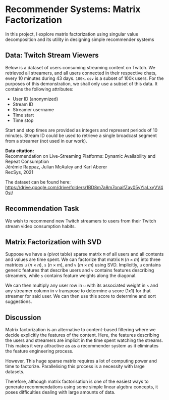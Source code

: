 # Recommender Systems: Matrix Factorization
In this project, I explore matrix factorization using singular value decomposition and its utility in designing simple recommender systems

## Data: Twitch Stream Viewers
Below is a dataset of users consuming streaming content on Twitch. We retrieved all streamers, and all users connected in their respective chats, every 10 minutes during 43 days. `100k.csv` is a subset of 100k users. For the purposes of this demonstration, we shall only use a subset of this data. It contains the following attributes:
- User ID (anonymized)
- Stream ID
- Streamer username
- Time start
- Time stop

Start and stop times are provided as integers and represent periods of 10 minutes. Stream ID could be used to retrieve a single broadcast segment from a streamer (not used in our work).

<b>Data citation:<br></b>
Recommendation on Live-Streaming Platforms: Dynamic Availability and Repeat Consumption<br>
Jérémie Rappaz, Julian McAuley and Karl Aberer<br>
RecSys, 2021

The dataset can be found here: https://drive.google.com/drive/folders/1BD8m7a8m7onaifZay05yYjaLxyVV40si/

## Recommendation Task
We wish to recommend new Twitch streamers to users from their Twitch stream video consumption habits. 

## Matrix Factorization with SVD
Suppose we have a (pivot table) sparse matrix `M` of all users and all contents and values are time spent. We can factorize that matrix `M` $(n \times m)$ into three matrices `u` $(n \times n)$, `s` $(n \times m)$, and `v` $(m \times m)$ using SVD. Implicitly, `u` contains generic features that describe users and `v` contains features describing streamers, while `s` contains feature weights along the diagonal.

We can then multiply any user row in `u` with its associated weight in `s` and any streamer column in `v` transpose to determine a score (1x1) for that streamer for said user. We can then use this score to determine and sort suggestions.

## Discussion
Matrix factorization is an alternative to content-based filtering where we decide explicitly the features of the content. Here, the features describing the users and streamers are implicit in the time spent watching the streams. This makes it very attractive as as a recommender system as it eliminates the feature engineering process.

However, This huge sparse matrix requires a lot of computing power and time to factorize. Parallelising this process is a necessity with large datasets.

Therefore, although matrix factorisation is one of the easiest ways to generate recommendations using some simple linear algebra concepts, it poses difficulties dealing with large amounts of data. 
